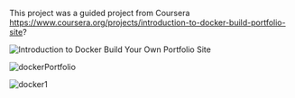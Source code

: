This project was a guided project from Coursera https://www.coursera.org/projects/introduction-to-docker-build-portfolio-site?

![Introduction to Docker Build Your Own Portfolio Site](https://user-images.githubusercontent.com/36702039/209714065-83bbcd14-a5e8-4a76-bc00-4228e7d1e840.png)

![dockerPortfolio](https://user-images.githubusercontent.com/36702039/209714300-b99bef19-68f1-489d-a005-04faca4d922e.png)

![docker1](https://user-images.githubusercontent.com/36702039/209714246-4bcc98d8-9980-4573-b92f-d37d87ba187d.png)
